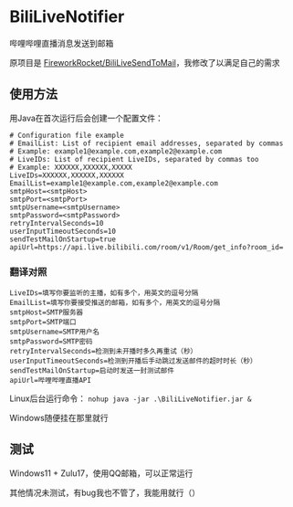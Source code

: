 # BiliLiveNotifier
哔哩哔哩直播消息发送到邮箱

原项目是 [FireworkRocket/BiliLiveSendToMail](https://github.com/FireworkRocket/BiliLiveSendToMail)，我修改了以满足自己的需求

## 使用方法

用Java在首次运行后会创建一个配置文件：

```
# Configuration file example
# EmailList: List of recipient email addresses, separated by commas
# Example: example1@example.com,example2@example.com
# LiveIDs: List of recipient LiveIDs, separated by commas too
# Example: XXXXXX,XXXXXX,XXXXX
LiveIDs=XXXXXX,XXXXXX,XXXXXX
EmailList=example1@example.com,example2@example.com
smtpHost=<smtpHost>
smtpPort=<smtpPort>
smtpUsername=<smtpUsername>
smtpPassword=<smtpPassword>
retryIntervalSeconds=10
userInputTimeoutSeconds=10
sendTestMailOnStartup=true
apiUrl=https://api.live.bilibili.com/room/v1/Room/get_info?room_id=
```

### 翻译对照

```
LiveIDs=填写你要监听的主播，如有多个，用英文的逗号分隔
EmailList=填写你要接受推送的邮箱，如有多个，用英文的逗号分隔
smtpHost=SMTP服务器
smtpPort=SMTP端口
smtpUsername=SMTP用户名
smtpPassword=SMTP密码
retryIntervalSeconds=检测到未开播时多久再重试（秒）
userInputTimeoutSeconds=检测到开播后手动跳过发送邮件的超时时长（秒）
sendTestMailOnStartup=启动时发送一封测试邮件
apiUrl=哔哩哔哩直播API
```

Linux后台运行命令：
`
nohup java -jar .\BiliLiveNotifier.jar &
`

Windows随便挂在那里就行

## 测试
Windows11 + Zulu17，使用QQ邮箱，可以正常运行

其他情况未测试，有bug我也不管了，我能用就行（）